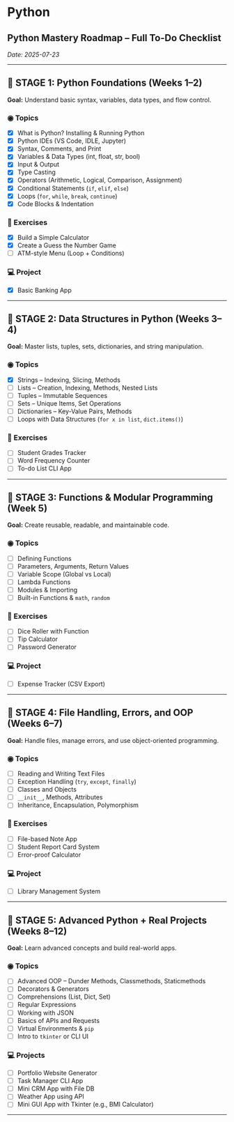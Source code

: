 # Python

## Python Mastery Roadmap – Full To-Do Checklist
*Date: 2025-07-23*

---

## 🧠 STAGE 1: Python Foundations (Weeks 1–2)

**Goal:** Understand basic syntax, variables, data types, and flow control.

### ◉ Topics
- [x] What is Python? Installing & Running Python  
- [x] Python IDEs (VS Code, IDLE, Jupyter)  
- [x] Syntax, Comments, and Print  
- [x] Variables & Data Types (int, float, str, bool)  
- [x] Input & Output  
- [x] Type Casting  
- [x] Operators (Arithmetic, Logical, Comparison, Assignment)  
- [x] Conditional Statements (`if`, `elif`, `else`)  
- [x] Loops (`for`, `while`, `break`, `continue`)  
- [x] Code Blocks & Indentation  

### 📝 Exercises
- [x] Build a Simple Calculator  
- [x] Create a Guess the Number Game  
- [ ] ATM-style Menu (Loop + Conditions)  

### 💻 Project
- [x] Basic Banking App  

---

## 📂 STAGE 2: Data Structures in Python (Weeks 3–4)

**Goal:** Master lists, tuples, sets, dictionaries, and string manipulation.

### ◉ Topics
- [x] Strings – Indexing, Slicing, Methods  
- [ ] Lists – Creation, Indexing, Methods, Nested Lists  
- [ ] Tuples – Immutable Sequences  
- [ ] Sets – Unique Items, Set Operations  
- [ ] Dictionaries – Key-Value Pairs, Methods  
- [ ] Loops with Data Structures (`for x in list`, `dict.items()`)  

### 📝 Exercises
- [ ] Student Grades Tracker  
- [ ] Word Frequency Counter  
- [ ] To-do List CLI App  

---

## 🔧 STAGE 3: Functions & Modular Programming (Week 5)

**Goal:** Create reusable, readable, and maintainable code.

### ◉ Topics
- [ ] Defining Functions  
- [ ] Parameters, Arguments, Return Values  
- [ ] Variable Scope (Global vs Local)  
- [ ] Lambda Functions  
- [ ] Modules & Importing  
- [ ] Built-in Functions & `math`, `random`  

### 📝 Exercises
- [ ] Dice Roller with Function  
- [ ] Tip Calculator  
- [ ] Password Generator  

### 💻 Project
- [ ] Expense Tracker (CSV Export)  

---

## 📁 STAGE 4: File Handling, Errors, and OOP (Weeks 6–7)

**Goal:** Handle files, manage errors, and use object-oriented programming.

### ◉ Topics
- [ ] Reading and Writing Text Files  
- [ ] Exception Handling (`try`, `except`, `finally`)  
- [ ] Classes and Objects  
- [ ] `__init__`, Methods, Attributes  
- [ ] Inheritance, Encapsulation, Polymorphism  

### 📝 Exercises
- [ ] File-based Note App  
- [ ] Student Report Card System  
- [ ] Error-proof Calculator  

### 💻 Project
- [ ] Library Management System  

---

## 🚀 STAGE 5: Advanced Python + Real Projects (Weeks 8–12)

**Goal:** Learn advanced concepts and build real-world apps.

### ◉ Topics
- [ ] Advanced OOP – Dunder Methods, Classmethods, Staticmethods  
- [ ] Decorators & Generators  
- [ ] Comprehensions (List, Dict, Set)  
- [ ] Regular Expressions  
- [ ] Working with JSON  
- [ ] Basics of APIs and Requests  
- [ ] Virtual Environments & `pip`  
- [ ] Intro to `tkinter` or CLI UI  

### 💻 Projects
- [ ] Portfolio Website Generator  
- [ ] Task Manager CLI App  
- [ ] Mini CRM App with File DB  
- [ ] Weather App using API  
- [ ] Mini GUI App with Tkinter (e.g., BMI Calculator)  

---